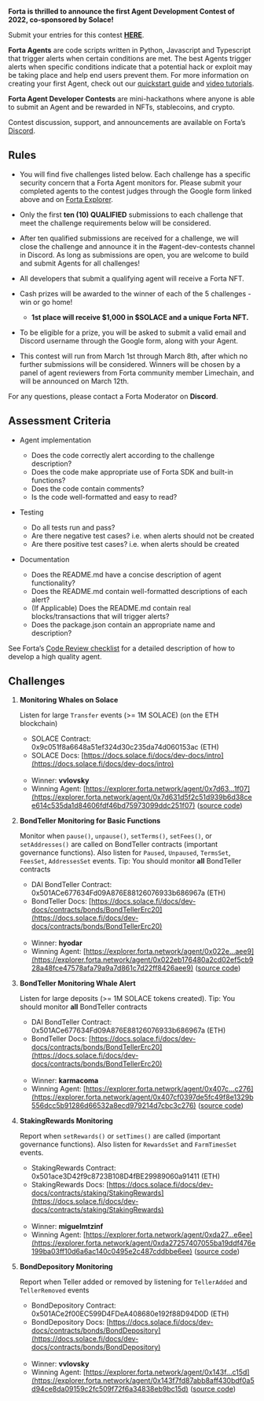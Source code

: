 **Forta is thrilled to announce the first Agent Development Contest of 2022, co-sponsored by Solace!**

Submit your entries for this contest [**HERE**](https://forms.gle/Aya5hsdAemwB8gno7).

**Forta Agents** are code scripts written in Python, Javascript and Typescript that trigger alerts when certain
conditions are met. The best Agents trigger alerts when specific conditions indicate that a potential hack or exploit may be taking place and help end users prevent them. For more information on creating your first Agent, check out our [quickstart guide](https://docs.forta.network/en/latest/quickstart/) and [video tutorials](https://docs.forta.network/en/latest/tutorials/).

**Forta Agent Developer Contests** are mini-hackathons where anyone is able to submit an Agent and be rewarded in NFTs, stablecoins, and crypto.

Contest discussion, support, and announcements are available on Forta’s [Discord](https://discord.gg/rsc55DqcCy).

## Rules

- You will find five challenges listed below. Each challenge has a specific security concern that a Forta Agent monitors for. Please submit your completed agents to the contest judges through the Google form linked above and on [Forta Explorer](https://explorer.forta.network/).

- Only the first **ten (10) QUALIFIED** submissions to each challenge that meet the challenge requirements below will be considered.

- After ten qualified submissions are received for a challenge, we will close the challenge and announce it in the #agent-dev-contests channel in Discord. As long as submissions are open, you are welcome to build and submit Agents for all challenges!

- All developers that submit a qualifying agent will receive a Forta NFT.

- Cash prizes will be awarded to the winner of each of the 5 challenges - win or go home!
    - **1st place will receive $1,000 in $SOLACE and a unique Forta NFT.**

- To be eligible for a prize, you will be asked to submit a valid email and Discord username through the Google form, along with your Agent.

- This contest will run from March 1st through March 8th, after which no further submissions will be considered. Winners will be chosen by a panel of agent reviewers from Forta community member Limechain, and will be announced on March 12th.

For any questions, please contact a Forta Moderator on **Discord**.

## Assessment Criteria

- Agent implementation
    - Does the code correctly alert according to the challenge description?
    - Does the code make appropriate use of Forta SDK and built-in functions?
    - Does the code contain comments?
    - Is the code well-formatted and easy to read?

- Testing
    - Do all tests run and pass?
    - Are there negative test cases? i.e. when alerts should not be created
    - Are there positive test cases? i.e. when alerts should be created

- Documentation
    - Does the README.md have a concise description of agent functionality?
    - Does the README.md contain well-formatted descriptions of each alert?
    - (If Applicable) Does the README.md contain real blocks/transactions that will trigger alerts?
    - Does the package.json contain an appropriate name and description?

See Forta’s [Code Review checklist](https://github.com/forta-protocol/agent-review-checklist) for a detailed description of how to develop a high quality agent.

## Challenges

1. **Monitoring Whales on Solace**

    Listen for large `Transfer` events (>= 1M SOLACE) (on the ETH blockchain)

    - SOLACE Contract: 0x9c051f8a6648a51ef324d30c235da74d060153ac (ETH)
    - SOLACE Docs: [https://docs.solace.fi/docs/dev-docs/intro](https://docs.solace.fi/docs/dev-docs/intro)
    <br/><br/>
    - Winner: **vvlovsky**
    - Winning Agent: [https://explorer.forta.network/agent/0x7d63...1f07](https://explorer.forta.network/agent/0x7d631d5f2c51d939b6d38cee614c535da1d84606fdf46bd75973099ddc251f07) ([source code](https://github.com/VVlovsky/Forta-Solace-Agents/tree/master/whales-monitoring-agent))

2. **BondTeller Monitoring for Basic Functions**

    Monitor when `pause()`, `unpause()`, `setTerms()`, `setFees()`, or `setAddresses()` are called on BondTeller contracts (important governance functions). Also listen for `Paused`, `Unpaused`, `TermsSet`, `FeesSet`, `AddressesSet` events. Tip: You should monitor **all** BondTeller contracts

    - DAI BondTeller Contract: 0x501ACe677634Fd09A876E88126076933b686967a (ETH)
    - BondTeller Docs: [https://docs.solace.fi/docs/dev-docs/contracts/bonds/BondTellerErc20](https://docs.solace.fi/docs/dev-docs/contracts/bonds/BondTellerErc20)
    <br/><br/>
    - Winner: **hyodar**
    - Winning Agent: [https://explorer.forta.network/agent/0x022e...aee9](https://explorer.forta.network/agent/0x022eb176480a2cd02ef5cb928a48fce47578afa79a9a7d861c7d22ff8426aee9) ([source code](https://github.com/Hyodar/forta-agents/tree/master/bondteller-governance-solace))

3. **BondTeller Monitoring Whale Alert**

    Listen for large deposits (>= 1M SOLACE tokens created). Tip: You should monitor **all** BondTeller contracts

    - DAI BondTeller Contract: 0x501ACe677634Fd09A876E88126076933b686967a (ETH)
    - BondTeller Docs: [https://docs.solace.fi/docs/dev-docs/contracts/bonds/BondTellerErc20](https://docs.solace.fi/docs/dev-docs/contracts/bonds/BondTellerErc20)
    <br/><br/>
    - Winner: **karmacoma**
    - Winning Agent: [https://explorer.forta.network/agent/0x407c...c276](https://explorer.forta.network/agent/0x407cf0397de5fc49f8e1329b556dcc5b91286d66532a8ecd979214d7cbc3c276) ([source code](https://github.com/karmacoma-eth/forta-solace-bondteller-whale-alert))

4. **StakingRewards Monitoring**

    Report when `setRewards()` or `setTimes()` are called (important governance functions). Also listen for `RewardsSet` and `FarmTimesSet` events.

    - StakingRewards Contract: 0x501ace3D42f9c8723B108D4fBE29989060a91411 (ETH)
    - StakingRewards Docs: [https://docs.solace.fi/docs/dev-docs/contracts/staking/StakingRewards](https://docs.solace.fi/docs/dev-docs/contracts/staking/StakingRewards)
    <br/><br/>
    - Winner: **miguelmtzinf**
    - Winning Agent: [https://explorer.forta.network/agent/0xda27...e6ee](https://explorer.forta.network/agent/0xda27257407055ba19ddf476e199ba03ff10d6a6ac140c0495e2c487cddbbe6ee) ([source code](https://github.com/miguelmtzinf/forta-solace-monitoring-staking-rewards))

5. **BondDepository Monitoring**

    Report when Teller added or removed by listening for `TellerAdded` and `TellerRemoved` events

    - BondDepository Contract: 0x501ACe2f00EC599D4FDeA408680e192f88D94D0D (ETH)
    - BondDepository Docs: [https://docs.solace.fi/docs/dev-docs/contracts/bonds/BondDepository](https://docs.solace.fi/docs/dev-docs/contracts/bonds/BondDepository)
    <br/><br/>
    - Winner: **vvlovsky**
    - Winning Agent: [https://explorer.forta.network/agent/0x143f...c15d](https://explorer.forta.network/agent/0x143f7fd87abb8aff430bdf0a5d94ce8da09159c2fc509f72f6a34838eb9bc15d) ([source code](https://github.com/VVlovsky/Forta-Solace-Agents/tree/master/bonddepository-monitoring-agent))
